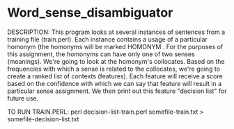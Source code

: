 # Word_sense_disambiguator
DESCRIPTION:
 This program looks at several instances of sentences from a training
file (train.perl). Each instance
contains a usage of a particular homonym (the homonyms will be
 marked <head> HOMONYM </head>. For the purposes of this assignment,
 the homonyms can have only one of two senses (meanings). We're going to look at the homonym's
collocates. Based on the frequencies with which a sense is related
 to the collocates, we're going to create a ranked list of contexts
 (features). Each feature will receive a score based on the
 confidence with which we can say that feature will result in a
 particular sense assignment. We then print out this feature
 "decision list" for future use.

 TO RUN TRAIN.PERL:  perl decision-list-train.perl somefile-train.txt > somefile-decision-list.txt
